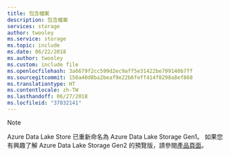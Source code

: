 ```yaml
---
title: 包含檔案
description: 包含檔案
services: storage
author: twooley
ms.service: storage
ms.topic: include
ms.date: 06/22/2018
ms.author: twooley
ms.custom: include file
ms.openlocfilehash: 3a6679f2cc599d2ec9aff5e31422be799140b7ff
ms.sourcegitcommit: 150a40d8ba2beaf9e22b6feff414f8298a8ef868
ms.translationtype: HT
ms.contentlocale: zh-TW
ms.lasthandoff: 06/27/2018
ms.locfileid: "37032141"
---
```

> [!NOTE]
> Azure Data Lake Store 已重新命名為 Azure Data Lake Storage Gen1。 如果您有興趣了解 Azure Data Lake Storage Gen2 的預覽版，請參閱[產品頁面](https://aka.ms/adlsgen2-product)。
> 


